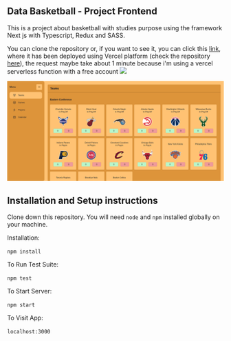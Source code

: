 ## Data Basketball - Project Frontend

This is a project about basketball with studies purpose using the framework Next js with Typescript, Redux and SASS.

You can clone the repository or, if you want to see it, you can click this [link](https://project-basket-website.vercel.app), where it has been deployed using Vercel platform (check the repository [here](https://github.com/NicoHC185/serverless-vercel-webscraping)), the request maybe take about 1 minute because i'm using a vercel serverless function with a free account <img src="https://github.githubassets.com/images/icons/emoji/sweat_smile.png" width="2%">

![teamsView](public/sceenshots/teamsView.png)

## Installation and Setup instructions

Clone down this repository. You will need `node` and `npm` installed globally on your machine.

Installation:

`npm install`

To Run Test Suite:

`npm test`

To Start Server:

`npm start`

To Visit App:

`localhost:3000`
